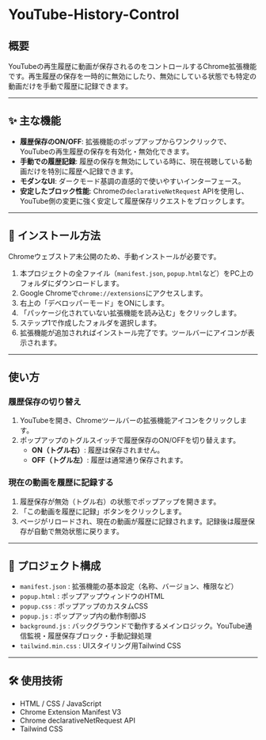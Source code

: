 # YouTube-History-Control

## 概要

YouTubeの再生履歴に動画が保存されるのをコントロールするChrome拡張機能です。再生履歴の保存を一時的に無効にしたり、無効にしている状態でも特定の動画だけを手動で履歴に記録できます。

---

## ✨ 主な機能

- **履歴保存のON/OFF**: 拡張機能のポップアップからワンクリックで、YouTubeの再生履歴の保存を有効化・無効化できます。
- **手動での履歴記録**: 履歴の保存を無効にしている時に、現在視聴している動画だけを特別に履歴へ記録できます。
- **モダンなUI**: ダークモード基調の直感的で使いやすいインターフェース。
- **安定したブロック性能**: Chromeの`declarativeNetRequest` APIを使用し、YouTube側の変更に強く安定して履歴保存リクエストをブロックします。

---

## 🚀 インストール方法

Chromeウェブストア未公開のため、手動インストールが必要です。

1. 本プロジェクトの全ファイル（`manifest.json`, `popup.html`など）をPC上のフォルダにダウンロードします。
2. Google Chromeで`chrome://extensions`にアクセスします。
3. 右上の「デベロッパーモード」をONにします。
4. 「パッケージ化されていない拡張機能を読み込む」をクリックします。
5. ステップ1で作成したフォルダを選択します。
6. 拡張機能が追加されればインストール完了です。ツールバーにアイコンが表示されます。

---

## 使い方

### 履歴保存の切り替え

1. YouTubeを開き、Chromeツールバーの拡張機能アイコンをクリックします。
2. ポップアップのトグルスイッチで履歴保存のON/OFFを切り替えます。
   - **ON（トグル右）**: 履歴は保存されません。
   - **OFF（トグル左）**: 履歴は通常通り保存されます。

### 現在の動画を履歴に記録する

1. 履歴保存が無効（トグル右）の状態でポップアップを開きます。
2. 「この動画を履歴に記録」ボタンをクリックします。
3. ページがリロードされ、現在の動画が履歴に記録されます。記録後は履歴保存が自動で無効状態に戻ります。

---

## 📁 プロジェクト構成

- `manifest.json` : 拡張機能の基本設定（名称、バージョン、権限など）
- `popup.html` : ポップアップウィンドウのHTML
- `popup.css` : ポップアップのカスタムCSS
- `popup.js` : ポップアップ内の動作制御JS
- `background.js` : バックグラウンドで動作するメインロジック。YouTube通信監視・履歴保存ブロック・手動記録処理
- `tailwind.min.css` : UIスタイリング用Tailwind CSS

---

## 🛠️ 使用技術

- HTML / CSS / JavaScript
- Chrome Extension Manifest V3
- Chrome declarativeNetRequest API
- Tailwind CSS